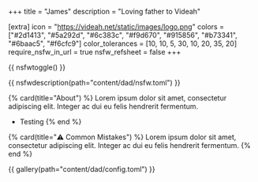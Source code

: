 +++
title = "James"
description = "Loving father to Videah"

[extra]
icon = "https://videah.net/static/images/logo.png"
colors = ["#2d1413", "#5a292d", "#6c383c", "#f9d670", "#915856", "#b73341", "#6baac5", "#f6cfc9"]
color_tolerances = [10, 10, 5, 30, 10, 20, 35, 20]
require_nsfw_in_url = true
nsfw_refsheet = false
+++

{{ nsfwtoggle() }}

{{ nsfwdescription(path="content/dad/nsfw.toml") }}

{% card(title="About") %}
Lorem ipsum dolor sit amet, consectetur adipiscing elit.
Integer ac dui eu felis hendrerit fermentum.

 - Testing
{% end %}

{% card(title="⚠️ Common Mistakes") %}
Lorem ipsum dolor sit amet, consectetur adipiscing elit.
Integer ac dui eu felis hendrerit fermentum.
{% end %}

{{ gallery(path="content/dad/config.toml") }}